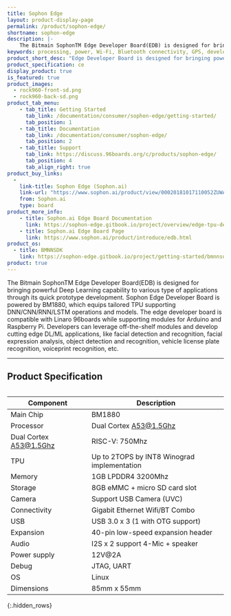 ```yaml
---
title: Sophon Edge
layout: product-display-page
permalink: /product/sophon-edge/
shortname: sophon-edge
description: |-
    The Bitmain SophonTM Edge Developer Board(EDB) is designed for bringing powerful Deep Learning capability to various type of applications through its quick prototype development. Sophon Edge Developer Board is powered by BM1880, which equips tailored TPU supporting DNN/CNN/RNN/LSTM operations and models. The edge developer board is compatible with Linaro 96boards while supporting modules for Arduino and Raspberry Pi. Developers can leverage off-the-shelf modules and develop cutting edge DL/ML applications, like facial detection and recognition, facial expression analysis, object detection and recognition, vehicle license plate recognition, voiceprint recognition, etc.
keywords: processing, power, Wi-Fi, Bluetooth connectivity, GPS, development, board, processor, low cost, Product, Development, Platform, arm, sophon, Bitmain, edge
product_short_desc: "Edge Developer Board is designed for bringing powerful Deep Learning capability to various type of application through its quick prototype development."
product_specification: ce
display_product: true
is_featured: true
product_images:
  - rock960-front-sd.png
  - rock960-back-sd.png
product_tab_menu:
    - tab_title: Getting Started
      tab_link: /documentation/consumer/sophon-edge/getting-started/
      tab_position: 1
    - tab_title: Documentation
      tab_link: /documentation/consumer/sophon-edge/
      tab_position: 2
    - tab_title: Support
      tab_link: https://discuss.96boards.org/c/products/sophon-edge/
      tab_position: 4
      tab_align_right: true
product_buy_links:
  -
    link-title: Sophon Edge (Sophon.ai)
    link-url: "https://www.sophon.ai/product/view/00020181017110052ZUWAF5SSYD64Hew/view.html"
    from: Sophon.ai
    type: board
product_more_info:
    - title: Sophon.ai Edge Board Documentation
      link: https://sophon-edge.gitbook.io/project/overview/edge-tpu-developer-board#get-started
    - title: Sophon.ai Edge Board Page
      link: https://www.sophon.ai/product/introduce/edb.html
product_os:
  - title: BMNNSDK
    link: https://sophon-edge.gitbook.io/project/getting-started/bmnnsdk-installation#get-bmnnsdk
product: true
---
```

The Bitmain SophonTM Edge Developer Board(EDB) is designed for bringing powerful Deep Learning capability to various type of applications through its quick prototype development. Sophon Edge Developer Board is powered by BM1880, which equips tailored TPU supporting DNN/CNN/RNN/LSTM operations and models. The edge developer board is compatible with Linaro 96boards while supporting modules for Arduino and Raspberry Pi. Developers can leverage off-the-shelf modules and develop cutting edge DL/ML applications, like facial detection and recognition, facial expression analysis, object detection and recognition, vehicle license plate recognition, voiceprint recognition, etc.

***

## Product Specification
<div style="overflow-x:scroll;" markdown="1">

|Component|Description|
|--- |--- |
|Main Chip|BM1880|
|Processor|Dual Cortex A53@1.5Ghz|
|Dual Cortex A53@1.5Ghz|RISC-V: 750Mhz|
|TPU|Up to 2TOPS by INT8 Winograd implementation|
|Memory|1GB LPDDR4 3200Mhz|
|Storage|8GB eMMC + micro SD card slot|
|Camera|Support USB Camera (UVC)|
|Connectivity|Gigabit Ethernet Wifi/BT Combo|
|USB|USB 3.0 x 3 (1 with OTG support)|
|Expansion|40-pin low-speed expansion header|
|Audio|I2S x 2 support  4-Mic + speaker|
|Power supply|12V@2A|
|Debug|JTAG, UART|
|OS|Linux|
|Dimensions|85mm x 55mm|

{:.hidden_rows}

</div>
